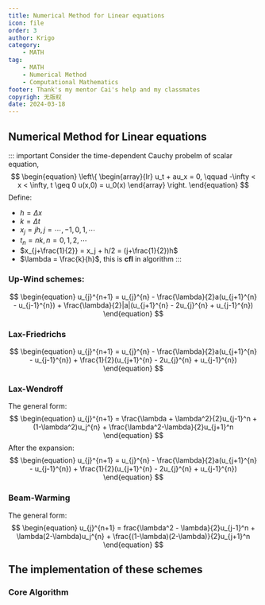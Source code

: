 ```yaml
---
title: Numerical Method for Linear equations
icon: file
order: 3
author: Krigo
category:
    - MATH
tag: 
    - MATH
    - Numerical Method
    - Computational Mathematics
footer: Thank's my mentor Cai's help and my classmates
copyrigh: 无版权
date: 2024-03-18
---
```


## Numerical Method for Linear equations

::: important
Consider the time-dependent Cauchy probelm of scalar equation,
$$
\begin{equation}
    \left\{
        \begin{array}{lr}
            u_t + au_x = 0, \qquad -\infty < x < \infty, t \geq 0
            u(x,0) = u_0(x)
        \end{array}
    \right.
\end{equation}
$$
Define:
- $h = \Delta x$
- $k = \Delta t$
- $x_j = jh, j = \cdots,-1,0,1,\cdots$
- $t_n = nk, n = 0,1,2,\cdots$
- $x_{j+\frac{1}{2}} = x_j + h/2 = (j+\frac{1}{2})h$
- $\lambda = \frac{k}{h}$, this is **cfl** in algorithm
:::

### Up-Wind schemes:

$$
\begin{equation}
    u_{j}^{n+1} = u_{j}^{n} - \frac{\lambda}{2}a(u_{j+1}^{n} - u_{j-1}^{n}) + \frac{\lambda}{2}|a|(u_{j+1}^{n} - 2u_{j}^{n} + u_{j-1}^{n})
\end{equation}
$$

### Lax-Friedrichs

$$
\begin{equation}
     u_{j}^{n+1} = u_{j}^{n} - \frac{\lambda}{2}a(u_{j+1}^{n} - u_{j-1}^{n}) + \frac{1}{2}(u_{j+1}^{n} - 2u_{j}^{n} + u_{j-1}^{n})
\end{equation}
$$

### Lax-Wendroff

The general form:
$$
\begin{equation}
    u_{j}^{n+1} = \frac{\lambda + \lambda^2}{2}u_{j-1}^n + (1-\lambda^2)u_j^{n} + \frac{\lambda^2-\lambda}{2}u_{j+1}^n
\end{equation}
$$
After the expansion:
$$
\begin{equation}
    u_{j}^{n+1} = u_{j}^{n} - \frac{\lambda}{2}a(u_{j+1}^{n} - u_{j-1}^{n}) + \frac{1}{2}(u_{j+1}^{n} - 2u_{j}^{n} + u_{j-1}^{n}) 
\end{equation}
$$

### Beam-Warming

The general form:
$$
\begin{equation}
    u_{j}^{n+1} = frac{\lambda^2 - \lambda}{2}u_{j-1}^n + \lambda(2-\lambda)u_j^{n} + \frac{(1-\lambda)(2-\lambda)}{2}u_{j+1}^n
\end{equation}
$$

## The implementation of these schemes

### Core Algorithm

```Fortran

```